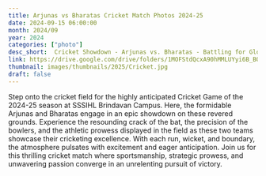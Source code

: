 ```yaml
---
title: Arjunas vs Bharatas Cricket Match Photos 2024-25
date: 2024-09-15 06:00:00
month: 2024/09
year: 2024
categories: ["photo"]
desc_short:  Cricket Showdown - Arjunas vs. Bharatas - Battling for Glory on the Cricket Pitch at SSSIHL Brindavan Campus
link: https://drive.google.com/drive/folders/1MOFStdQcxA90hMMLUYyi6B_BQwhhIbzB?usp=drive_link
thumbnail: images/thumbnails/2025/Cricket.jpg
draft: false
---
```


 Step onto the cricket field for the highly anticipated Cricket Game of the 2024-25 season at SSSIHL Brindavan Campus. Here, the formidable Arjunas and Bharatas engage in an epic showdown on these revered grounds. Experience the resounding crack of the bat, the precision of the bowlers, and the athletic prowess displayed in the field as these two teams showcase their cricketing excellence. With each run, wicket, and boundary, the atmosphere pulsates with excitement and eager anticipation. Join us for this thrilling cricket match where sportsmanship, strategic prowess, and unwavering passion converge in an unrelenting pursuit of victory.